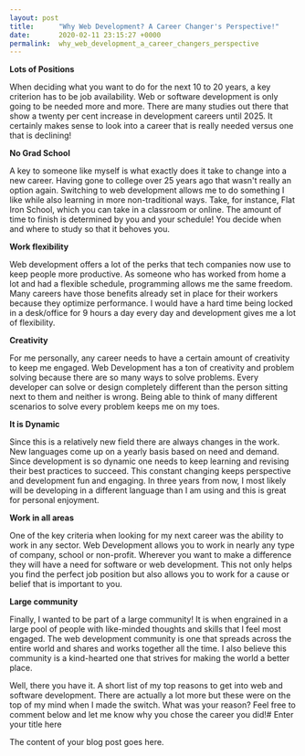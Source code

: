 ```yaml
---
layout: post
title:      "Why Web Development? A Career Changer's Perspective!"
date:       2020-02-11 23:15:27 +0000
permalink:  why_web_development_a_career_changers_perspective
---
```




**Lots of Positions** 

When deciding what you want to do for the next 10 to 20 years, a key criterion has to be job availability. Web or software development is only going to be needed more and more. There are many studies out there that show a twenty per cent increase in development careers until 2025. It certainly makes sense to look into a career that is really needed versus one that is declining!

**No Grad School**

A key to someone like myself is what exactly does it take to change into a new career. Having gone to college over 25 years ago that wasn't really an option again. Switching to web development allows me to do something I like while also learning in more non-traditional ways. Take, for instance, Flat Iron School, which you can take in a classroom or online. The amount of time to finish is determined by you and your schedule! You decide when and where to study so that it behoves you.

**Work flexibility**

Web development offers a lot of the perks that tech companies now use to keep people more productive. As someone who has worked from home a lot and had a flexible schedule, programming allows me the same freedom. Many careers have those benefits already set in place for their workers because they optimize performance. I would have a hard time being locked in a desk/office for 9 hours a day every day and development gives me a lot of flexibility.

**Creativity**

For me personally, any career needs to have a certain amount of creativity to keep me engaged. Web Development has a ton of creativity and problem solving because there are so many ways to solve problems. Every developer can solve or design completely different than the person sitting next to them and neither is wrong. Being able to think of many different scenarios to solve every problem keeps me on my toes.

**It is Dynamic**

Since this is a relatively new field there are always changes in the work. New languages come up on a  yearly basis based on need and demand. Since development is so dynamic one needs to keep learning and revising their best practices to succeed. This constant changing keeps perspective and development fun and engaging. In three years from now, I most likely will be developing in a different language than I am using and this is great for personal enjoyment.

**Work in all areas**

One of the key criteria when looking for my next career was the ability to work in any sector. Web Development allows you to work in nearly any type of company, school or non-profit. Wherever you want to make a difference they will have a need for software or web development. This not only helps you find the perfect job position but also allows you to work for a cause or belief that is important to you.

**Large community**

Finally, I wanted to be part of a large community! It is when engrained in a large pool of people with like-minded thoughts and skills that I feel most engaged. The web development community is one that spreads across the entire world and shares and works together all the time. I also believe this community is a kind-hearted one that strives for making the world a better place. 

Well, there you have it. A short list of my top reasons to get into web and software development. There are actually a lot more but these were on the top of my mind when I made the switch. What was your reason? Feel free to comment below and let me know why you chose the career you did!# Enter your title here

The content of your blog post goes here.
